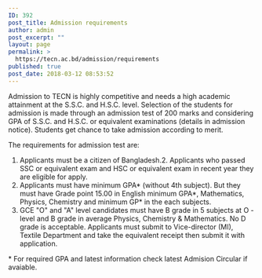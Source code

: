 ```yaml
---
ID: 392
post_title: Admission requirements
author: admin
post_excerpt: ""
layout: page
permalink: >
  https://tecn.ac.bd/admission/requirements
published: true
post_date: 2018-03-12 08:53:52
---
```

Admission to TECN is highly competitive and needs a high academic attainment at the S.S.C. and H.S.C. level. Selection of the students for admission is made through an admission test of 200 marks and considering GPA of S.S.C. and H.S.C. or equivalent examinations (details in admission notice). Students get chance to take admission according to merit.

The requirements for admission test are:
<ol>
 	<li>Applicants must be a citizen of Bangladesh.2. Applicants who passed SSC or equivalent exam and HSC or equivalent exam in recent year they are eligible for apply.</li>
 	<li>Applicants must have minimum GPA* (without 4th subject). But they must have Grade point 15.00 in English minimum GPA*, Mathematics, Physics, Chemistry and minimum GP* in the each subjects.</li>
 	<li>GCE "O" and "A" level candidates must have B grade in 5 subjects at O -level and B grade in average Physics, Chemistry &amp; Mathematics. No D grade is acceptable. Applicants must submit to Vice-director (MI), Textile Department and take the equivalent receipt then submit it with application.</li>
</ol>
* For required GPA and latest information check latest Admision Circular if avaiable.